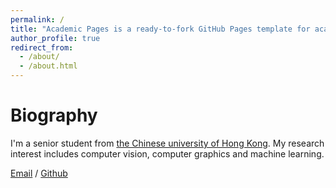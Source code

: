 ```yaml
---
permalink: /
title: "Academic Pages is a ready-to-fork GitHub Pages template for academic personal websites"
author_profile: true
redirect_from: 
  - /about/
  - /about.html
---
```


Biography
======
I'm a senior student from [the Chinese university of Hong Kong]([https://eecs.pku.edu.cn/]). My research interest includes computer vision, computer graphics and machine learning.

[Email](1155173930@link.cuhk.edu.hk) / [Github](https://github.com/liujinda11) 


                        

